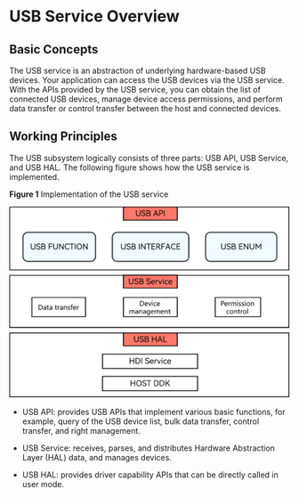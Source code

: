 # USB Service Overview

## Basic Concepts

The USB service is an abstraction of underlying hardware-based USB devices. Your application can access the USB devices via the USB service. With the APIs provided by the USB service, you can obtain the list of connected USB devices, manage device access permissions, and perform data transfer or control transfer between the host and connected devices.


## Working Principles

The USB subsystem logically consists of three parts: USB API, USB Service, and USB HAL. The following figure shows how the USB service is implemented.

**Figure 1** Implementation of the USB service

![zh-cn_image_0000001237821727](figures/en-us_image_0000001237821727.png)

- USB API: provides USB APIs that implement various basic functions, for example, query of the USB device list, bulk data transfer, control transfer, and right management.

- USB Service: receives, parses, and distributes Hardware Abstraction Layer \(HAL\) data, and manages devices.

- USB HAL: provides driver capability APIs that can be directly called in user mode.
